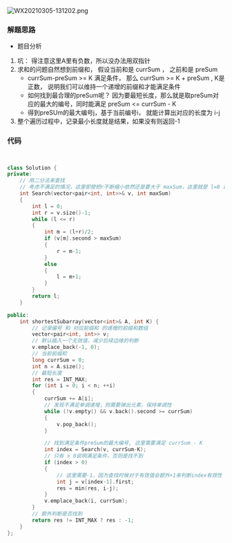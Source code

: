 ![WX20210305-131202.png](https://pic.leetcode-cn.com/1614921946-ofopGE-WX20210305-131202.png)


### 解题思路
- 题目分析
1. 坑： 得注意这里A里有负数，所以没办法用双指针
2. 求和的问题自然想到前缀和， 假设当前和是 currSum ， 之前和是 preSum
    - currSum-preSum >= K 满足条件， 那么 currSum >= K + preSum , K是正数， 说明我们可以维持一个递增的前缀和才能满足条件
    - 如何找到最合理的preSum呢？ 因为要最短长度，那么就是取preSum对应的最大的编号，同时能满足 preSum <= currSum - K
    - 得到preSUm的最大编号j，基于当前编号i， 就能计算出对应的长度为 i-j
3. 整个遍历过程中，记录最小长度就是结果，如果没有则返回-1

### 代码

```cpp


class Solution {
private:
    // 用二分法来查找
    // 考虑不满足的情况，这里即使把r不断缩小依然还是要大于 maxSum，这里就是 l=0 返回属于无效值
    int Search(vector<pair<int, int>>& v, int maxSum)
    {
        int l = 0;
        int r = v.size()-1;
        while (l <= r)
        {
            int m = (l+r)/2;
            if (v[m].second > maxSum)
            {
                r = m-1;
            }
            else
            {
                l = m+1;
            }
        }
        return l;
    }

public:
    int shortestSubarray(vector<int>& A, int K) {
        // 记录编号 和 对应前缀和 的递增的前缀和数组
        vector<pair<int, int>> v;
        // 默认插入一个无效值，减少后续边缘的判断
        v.emplace_back(-1, 0);
        // 当前前缀和
        long currSum = 0;
        int n = A.size();
        // 最短长度
        int res = INT_MAX;
        for (int i = 0; i < n; ++i)
        {
            currSum += A[i];
            // 发现不满足单调递增，则需要弹出元素，保持单调性
            while (!v.empty() && v.back().second >= currSum)
            {
                v.pop_back();
            }

            // 找到满足条件preSum的最大编号, 这里需要满足 currSum - K
            int index = Search(v, currSum-K);
            // 只有 > 0说明满足条件，否则是找不到
            if (index > 0)
            {
                // 这里需要-1，因为查找时候对于有效值会额外+1来判断index有效性
                int j = v[index-1].first;
                res = min(res, i-j);
            }
            v.emplace_back(i, currSum);
        }
        // 额外判断是否找到
        return res != INT_MAX ? res : -1;
    }
};
```
